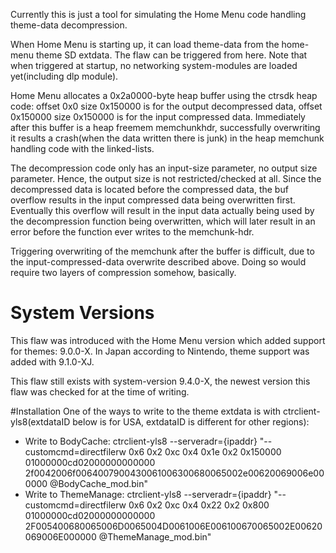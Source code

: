 Currently this is just a tool for simulating the Home Menu code handling theme-data decompression.

When Home Menu is starting up, it can load theme-data from the home-menu theme SD extdata. The flaw can be triggered from here. Note that when triggered at startup, no networking system-modules are loaded yet(including dlp module).

Home Menu allocates a 0x2a0000-byte heap buffer using the ctrsdk heap code: offset 0x0 size 0x150000 is for the output decompressed data, offset 0x150000 size 0x150000 is for the input compressed data. Immediately after this buffer is a heap freemem memchunkhdr, successfully overwriting it results a crash(when the data written there is junk) in the heap memchunk handling code with the linked-lists.

The decompression code only has an input-size parameter, no output size parameter. Hence, the output size is not restricted/checked at all. Since the decompressed data is located before the compressed data, the buf overflow results in the input compressed data being overwritten first. Eventually this overflow will result in the input data actually being used by the decompression function being overwritten, which will later result in an error before the function ever writes to the memchunk-hdr.

Triggering overwriting of the memchunk after the buffer is difficult, due to the input-compressed-data overwrite described above. Doing so would require two layers of compression somehow, basically.

# System Versions
This flaw was introduced with the Home Menu version which added support for themes: 9.0.0-X. In Japan according to Nintendo, theme support was added with 9.1.0-XJ.

This flaw still exists with system-version 9.4.0-X, the newest version this flaw was checked for at the time of writing.

#Installation
One of the ways to write to the theme extdata is with ctrclient-yls8(extdataID below is for USA, extdataID is different for other regions):
* Write to BodyCache: ctrclient-yls8 --serveradr={ipaddr} "--customcmd=directfilerw 0x6 0x2 0xc 0x4 0x1e 0x2 0x150000 01000000cd02000000000000 2f0042006f0064007900430061006300680065002e00620069006e000000 @BodyCache_mod.bin"
* Write to ThemeManage: ctrclient-yls8 --serveradr={ipaddr} "--customcmd=directfilerw 0x6 0x2 0xc 0x4 0x22 0x2 0x800 01000000cd02000000000000 2F005400680065006D0065004D0061006E006100670065002E00620069006E000000 @ThemeManage_mod.bin"

